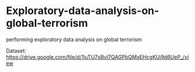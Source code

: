 # Exploratory-data-analysis-on-global-terrorism
performing exploratory data analysis on global terrorism


Dataset:  https://drive.google.com/file/d/1luTU7xBvI7QAGPbQMxEHcgKUi9d6UeP_/view
